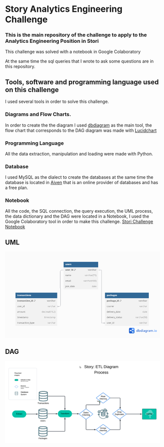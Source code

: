# Story Analytics Engineering Challenge
### This is the main repository of the challenge to apply to the Analytics Engineering Position in Stori


This challenge was solved with a notebook in Google Colaboratory

At the same time the sql queries that I wrote to ask some questions are in this repository.

## Tools, software and programming language used on this challenge
I used several tools in order to solve this challenge.
### Diagrams and Flow Charts.
In order to create the the diagram I used [dbdiagram](https://dbdiagram.io/home) as the main tool, the flow chart that corresponds to the DAG diagram was made with [Lucidchart](https://lucid.app)

### Programming Language
All the data extraction, manipulation and loading were made with Python.

### Database
I used MySQL as the dialect to create the databases at the same time the database is located in [Aiven](https://aiven.io/) that is an online provider of databases and has a free plan.

### Notebook
All the code, the SQL connection, the query execution, the UML process, the data dictionary and the DAG were located in a Notebook, I used the Google Colaboratory tool in order to make this challenge.
[Stori Challenge Notebook](https://colab.research.google.com/drive/1D9vBr6GyEW6rDs_NZHj4p7UD77Elag4e?usp=sharing)

## UML

![UML_Image](./Stori%20Challenge%20EML.png )

## DAG
![DAG](./Story%20DAG%20Diagram%20ETL%20Process.png)


